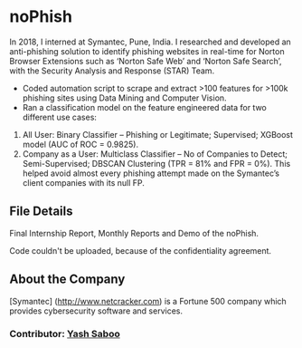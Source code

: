 # noPhish
In 2018, I interned at Symantec, Pune, India. I researched and developed an anti-phishing solution to identify phishing websites in real-time for Norton Browser Extensions such as ‘Norton Safe Web’ and ‘Norton Safe Search’, with the Security Analysis and Response (STAR) Team.

- Coded automation script to scrape and extract >100 features for >100k phishing sites using Data Mining and Computer Vision.
- Ran a classification model on the feature engineered data for two different use cases:
1. All User: Binary Classifier – Phishing or Legitimate; Supervised; XGBoost model (AUC of ROC = 0.9825).
2. Company as a User: Multiclass Classifier – No of Companies to Detect; Semi-Supervised; DBSCAN Clustering (TPR = 81% and FPR = 0%). This helped avoid almost every phishing attempt made on the Symantec’s client companies with its null FP.

## File Details
Final Internship Report, Monthly Reports and Demo of the noPhish.

Code couldn't be uploaded, because of the confidentiality agreement.

## About the Company
[Symantec] (http://www.netcracker.com) is a Fortune 500 company which provides cybersecurity software and services.

### Contributor: [Yash Saboo](https://github.com/yashsaboo)
